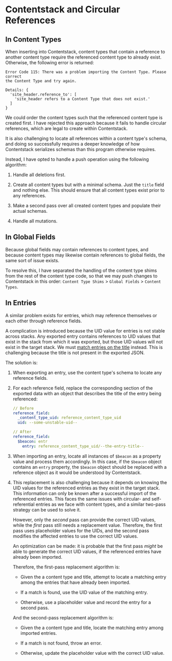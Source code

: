 # Contentstack and Circular References

## In Content Types

When inserting into Contentstack, content types that contain a reference to
another content type require the referenced content type to already exist.
Otherwise, the following error is returned:

```plaintext
Error Code 115: There was a problem importing the Content Type. Please correct
the Content Type and try again.

Details: {
  'site_header.reference_to': [
    'site_header refers to a Content Type that does not exist.'
  ]
}
```

We could order the content types such that the referenced content type is
created first. I have rejected this approach because it fails to handle circular
references, which are legal to create within Contentstack.

It is also challenging to locate all references within a content type's schema,
and doing so successfully requires a deeper knowledge of how Contentstack
serializes schemas than this program otherwise requires.

Instead, I have opted to handle a push operation using the following algorithm:

1. Handle all deletions first.

2. Create all content types but with a minimal schema. Just the `title` field
   and nothing else. This should ensure that all content types exist prior to
   any references.

3. Make a second pass over all created content types and populate their
   actual schemas.

4. Handle all mutations.

## In Global Fields

Because global fields may contain references to content types, and because
content types may likewise contain references to global fields, the same
sort of issue exists.

To resolve this, I have separated the handling of the content type shims from
the rest of the content type code, so that we may push changes to Contentstack
in this order: `Content Type Shims` > `Global Fields` > `Content Types`.

## In Entries

A similar problem exists for entries, which may reference themselves or each
other through reference fields.

A complication is introduced because the UID value for entries is not stable
across stacks. Any exported entry contains references to UID values that exist
in the stack from which it was exported, but those UID values will not exist
in the target stack. We must [match entries on the title][1] instead. This is
challenging because the title is not present in the exported JSON.

The solution is:

1. When exporting an entry, use the content type's schema to locate any
   reference fields.

2. For each reference field, replace the corresponding section of the exported
   data with an object that describes the title of the entry being referenced:

   ```yaml
   // Before
   reference_field:
     _content_type_uid: reference_content_type_uid
     uid: --some-unstable-uid--

   // After
   reference_field:
     $beacon: entr
       entry: reference_content_type_uid/--the-entry-title--
   ```

3. When importing an entry, locate all instances of `$beacon` as a property
   value and process them accordingly. In this case, if the `$beacon` object
   contains an `entry` property, the `$beacon` object should be replaced with
   a reference object as it would be understood by Contentstack.

4. This replacement is also challenging because it depends on knowing the UID
   values for the referenced entries as they exist in the target stack. This
   information can only be known after a successful import of the referenced
   entries. This faces the same issues with circular- and self-referential
   entries as we face with content types, and a similar two-pass strategy can
   be used to solve it.

   However, only the _second_ pass can provide the correct UID values, while
   the _first_ pass still needs a replacement value. Therefore, the first pass
   uses placeholder values for the UIDs, and the second pass modifies the
   affected entries to use the correct UID values.

   An optimization can be made: it is probable that the first pass _might_ be
   able to generate the correct UID values, if the referenced entries have
   already been imported.

   Therefore, the first-pass replacement algorithm is:

   - Given the a content type and title, attempt to locate a matching entry
     among the entries that have already been imported.

   - If a match is found, use the UID value of the matching entry.

   - Otherwise, use a placeholder value and record the entry for a second pass.

   And the second-pass replacement algorithm is:

   - Given the a content type and title, locate the matching entry among
     imported entries.

   - If a match is not found, throw an error.

   - Otherwise, update the placeholder value with the correct UID value.

[1]: ./working-with-entries.md 'Working with Entries'
